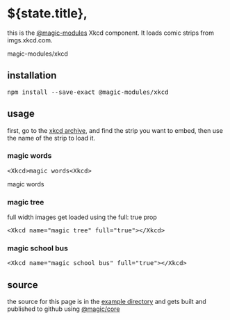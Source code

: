 
  # ${state.title},

this is the
[@magic-modules](https://github.com/magic-modules)
Xkcd component. It loads comic strips from imgs.xkcd.com.

<GitBadges>magic-modules/xkcd</GitBadges>

## installation

<Pre>npm install --save-exact @magic-modules/xkcd</Pre>
## usage

first, go to the
[xkcd archive](https://xkcd.com/archive/),
and find the strip you want to embed,
then use the name of the strip to load it.

### magic words

<Pre>&lt;Xkcd>magic words&lt;Xkcd></Pre>

<Xkcd>magic words</Xkcd>

### magic tree

full width images get loaded using the full: true prop

<Pre>
&lt;Xkcd name="magic_tree" full="true">&lt;/Xkcd>
</Pre>

<Xkcd name="magic_tree" full="true"></Xkcd>

### magic school bus

<Pre>
&lt;Xkcd name="magic school bus" full="true">&lt;/Xkcd>
</Pre>

<Xkcd name="magic school bus" full="true"></Xkcd>

## source

the source for this page is in the
[example directory](https://github.com/magic-modules/xkcd/tree/master/example)
and gets built and published to github using
[@magic/core](https://github.com/magic/core)
